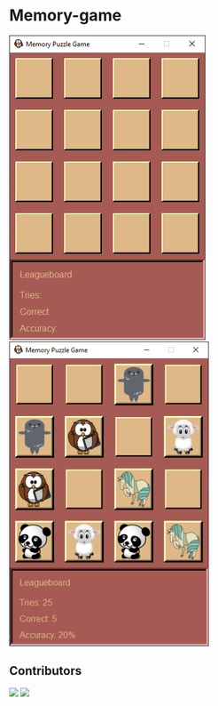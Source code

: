 # Memory-game
![pic 1](./.github/pic1.png)
<img src="./.github/pic2.png" width="auto" height="548" />

## Contributors

[![](https://avatars.githubusercontent.com/u/70360429?v=4&s=50)](https://github.com/Falconic-coder)
[![](https://avatars.githubusercontent.com/u/96725322?s=50&v=4)](https://github.com/AnonymousXC)
